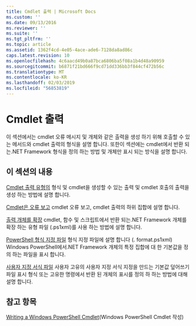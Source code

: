 ```yaml
---
title: Cmdlet 출력 | Microsoft Docs
ms.custom: ''
ms.date: 09/13/2016
ms.reviewer: ''
ms.suite: ''
ms.tgt_pltfrm: ''
ms.topic: article
ms.assetid: 1362f4cd-4e05-4ace-ade6-7128da8ad86c
caps.latest.revision: 10
ms.openlocfilehash: 4c6aacd49b0a87bca6806ba5f08a1b4d48a90959
ms.sourcegitcommit: b6871f21bd666f9cd71dd336bb3f844cf472b56c
ms.translationtype: MT
ms.contentlocale: ko-KR
ms.lasthandoff: 02/03/2019
ms.locfileid: "56853819"
---
```

# <a name="cmdlet-output"></a>Cmdlet 출력

이 섹션에서는 cmdlet 오류 메시지 및 개체와 같은 출력을 생성 하기 위해 호출할 수 있는 메서드와 cmdlet 출력의 형식을 설명 합니다. 또한이 섹션에는 cmdlet에서 반환 되는.NET Framework 형식을 정의 하는 방법 및 개체만 표시 되는 방식을 설명 합니다.

## <a name="in-this-section"></a>이 섹션의 내용

[Cmdlet 출력 유형의](./types-of-cmdlet-output.md) 형식 및 cmdlet을 생성할 수 있는 출력 및 cmdlet 호출의 출력을 생성 하는 방법에 설명 합니다.

[Cmdlet은 오류 보고](./cmdlet-error-reporting.md) cmdlet 오류 보고, cmdlet 출력의 하위 집합에 설명 합니다.

[출력 개체를 확장](./extending-output-objects.md) cmdlet, 함수 및 스크립트에서 반환 되는.NET Framework 개체를 확장 하는 유형 파일 (.ps1xml)를 사용 하는 방법에 설명 합니다.

[PowerShell 형식 지정 파일](../format/powershell-formatting-files.md) 형식 지정 파일에 설명 합니다 (. format.ps1xml) Windows PowerShell에서.NET Framework 개체의 특정 집합에 대 한 기본값을 정의 하는 파일을 표시 합니다.

[사용자 지정 서식 파일](./custom-formatting-files.md) 사용자 고유의 사용자 지정 서식 지정을 만드는 기본값 덮어쓰기 파일 표시 형식 또는 고유한 명령에서 반환 된 개체의 표시를 정의 하 하는 방법에 대해 설명 합니다.

## <a name="see-also"></a>참고 항목

[Writing a Windows PowerShell Cmdlet](./writing-a-windows-powershell-cmdlet.md)(Windows PowerShell Cmdlet 작성)
